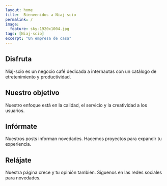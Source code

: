 ```yaml
---
layout: home
title:  Bienvenidos a Niaj-scio
permalink: /
image:
  feature: sky-1920x1004.jpg
tags: [Niaj-scio]
excerpt: "Un empresa de casa"
---
```


<div class="tiles">

<div class="tile">
  <h2 class="post-title">Disfruta</h2>
  <p class="post-excerpt">Niaj-scio es un negocio café dedicada a internautas con un catálogo de etretenimiento y productividad.</p>
</div><!-- /.tile -->

<div class="tile">
  <h2 class="post-title">Nuestro objetivo</h2>
  <p class="post-excerpt">Nuestro enfoque está en la calidad, el servicio y la creatividad a los usuarios.</p>
</div><!-- /.tile -->

<div class="tile">
  <h2 class="post-title">Infórmate</h2>
  <p class="post-excerpt">Nuestros posts informan novedades. Hacemos proyectos para expandir tu experiencia.</p>
</div><!-- /.tile -->


<div class="tile">
  <h2 class="post-title">Relájate</h2>
  <p class="post-excerpt">Nuestra página crece y tu opinión también. Síguenos en las redes sociales para novedades.</p>
</div><!-- /.tile -->

</div><!-- /.tiles -->
